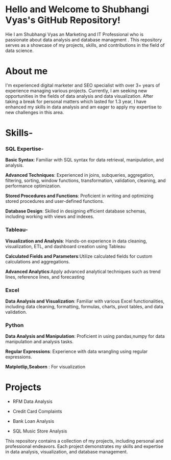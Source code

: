 # Hello and Welcome to Shubhangi Vyas's GitHub Repository!
Hie I am Shubhangi Vyas an Marketing and IT Professional who is passionate about data analysis and database managment . This repository serves as a showcase of my projects, skills, and contributions in the field of data science.

# About me

I'm experienced digital marketer and SEO specialist with over 3+ years of experience managing various projects. Currently, I am seeking new opportunities in the fields of data analysis and data visualization. After taking a break for personal matters which lasted for 1.3 year, I have enhanced my skills in data analysis and am eager to apply my expertise to new challenges in this area.


# Skills-


### SQL Expertise-
**Basic Syntax**: Familiar with SQL syntax for data retrieval, manipulation, and analysis.

**Advanced Techniques**: Experienced in joins, subqueries, aggregation, filtering, sorting, window functions, transformation, validation, cleaning, and performance optimization.

**Stored Procedures and Functions**: Proficient in writing and optimizing stored procedures and user-defined functions.

**Database Design**: Skilled in designing efficient database schemas, including working with views and indexes.




### Tableau- 
**Visualization and Analysis**: Hands-on experience in data cleaning, visualization, ETL, and dashboard creation using Tableau

**Calculated Fields and Parameters**:Utilize calculated fields for custom calculations and aggregations.

**Advanced Analytics**:Apply advanced analytical techniques such as trend lines, reference lines, and forecasting



### Excel
**Data Analysis and Visualization**: Familiar with various Excel functionalities, including data cleaning, formatting, formulas, charts, pivot tables, and data validation.


### Python
**Data Analysis and Manipulation**: Proficient in using pandas,numpy for data manipulation and analysis tasks.

**Regular Expressions**: Experience with data wrangling using regular expressions.

**Matplotlip,Seaborn** : For visualization



# Projects
* RFM Data Analysis

* Credit Card Complaints

* Bank Loan Analysis

* SQL Music Store Analysis



This repository contains a collection of my projects, including personal and professional endeavors. Each project demonstrates my skills and expertise in data analysis, visualization, and database management.


